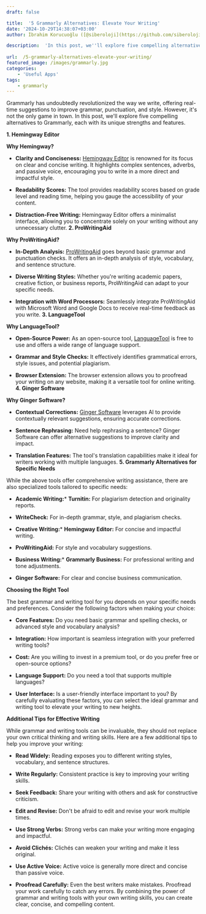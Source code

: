 ```yaml
---
draft: false

title:  '5 Grammarly Alternatives: Elevate Your Writing'
date: '2024-10-29T14:38:07+03:00'
author: İbrahim Korucuoğlu ([@siberoloji](https://github.com/siberoloji))

description:  'In this post, we''ll explore five compelling alternatives to Grammarly, each with its unique strengths and features.' 
 
url:  /5-grammarly-alternatives-elevate-your-writing/
featured_image: /images/grammarly.jpg
categories:
    - 'Useful Apps'
tags:
    - grammarly
---
```

Grammarly has undoubtedly revolutionized the way we write, offering real-time suggestions to improve grammar, punctuation, and style. However, it's not the only game in town. In this post, we'll explore five compelling alternatives to Grammarly, each with its unique strengths and features.

**1. Hemingway Editor**

**Why Hemingway?**
* **Clarity and Conciseness:** <a href="https://hemingwayapp.com" target="_blank" rel="noopener" title="">Hemingway Editor</a> is renowned for its focus on clear and concise writing. It highlights complex sentences, adverbs, and passive voice, encouraging you to write in a more direct and impactful style.

* **Readability Scores:** The tool provides readability scores based on grade level and reading time, helping you gauge the accessibility of your content.

* **Distraction-Free Writing:** Hemingway Editor offers a minimalist interface, allowing you to concentrate solely on your writing without any unnecessary clutter.
**2. ProWritingAid**

**Why ProWritingAid?**
* **In-Depth Analysis:** <a href="https://prowritingaid.com" target="_blank" rel="noopener" title="">ProWritingAid</a> goes beyond basic grammar and punctuation checks. It offers an in-depth analysis of style, vocabulary, and sentence structure.

* **Diverse Writing Styles:** Whether you're writing academic papers, creative fiction, or business reports, ProWritingAid can adapt to your specific needs.

* **Integration with Word Processors:** Seamlessly integrate ProWritingAid with Microsoft Word and Google Docs to receive real-time feedback as you write.
**3. LanguageTool**

**Why LanguageTool?**
* **Open-Source Power:** As an open-source tool, <a href="https://languagetool.org" target="_blank" rel="noopener" title="">LanguageTool</a> is free to use and offers a wide range of language support.

* **Grammar and Style Checks:** It effectively identifies grammatical errors, style issues, and potential plagiarism.

* **Browser Extension:** The browser extension allows you to proofread your writing on any website, making it a versatile tool for online writing.
**4. Ginger Software**

**Why Ginger Software?**
* **Contextual Corrections:** <a href="https://www.gingersoftware.com" target="_blank" rel="noopener" title="">Ginger Software</a> leverages AI to provide contextually relevant suggestions, ensuring accurate corrections.

* **Sentence Rephrasing:** Need help rephrasing a sentence? Ginger Software can offer alternative suggestions to improve clarity and impact.

* **Translation Features:** The tool's translation capabilities make it ideal for writers working with multiple languages.
**5. Grammarly Alternatives for Specific Needs**

While the above tools offer comprehensive writing assistance, there are also specialized tools tailored to specific needs:
* **Academic Writing:*** **Turnitin:** For plagiarism detection and originality reports.

* **WriteCheck:** For in-depth grammar, style, and plagiarism checks.

* **Creative Writing:*** **Hemingway Editor:** For concise and impactful writing.

* **ProWritingAid:** For style and vocabulary suggestions.

* **Business Writing:*** **Grammarly Business:** For professional writing and tone adjustments.

* **Ginger Software:** For clear and concise business communication.

**Choosing the Right Tool**

The best grammar and writing tool for you depends on your specific needs and preferences. Consider the following factors when making your choice:
* **Core Features:** Do you need basic grammar and spelling checks, or advanced style and vocabulary analysis?

* **Integration:** How important is seamless integration with your preferred writing tools?

* **Cost:** Are you willing to invest in a premium tool, or do you prefer free or open-source options?

* **Language Support:** Do you need a tool that supports multiple languages?

* **User Interface:** Is a user-friendly interface important to you?
By carefully evaluating these factors, you can select the ideal grammar and writing tool to elevate your writing to new heights.

**Additional Tips for Effective Writing**

While grammar and writing tools can be invaluable, they should not replace your own critical thinking and writing skills. Here are a few additional tips to help you improve your writing:
* **Read Widely:** Reading exposes you to different writing styles, vocabulary, and sentence structures.

* **Write Regularly:** Consistent practice is key to improving your writing skills.

* **Seek Feedback:** Share your writing with others and ask for constructive criticism.

* **Edit and Revise:** Don't be afraid to edit and revise your work multiple times.

* **Use Strong Verbs:** Strong verbs can make your writing more engaging and impactful.

* **Avoid Clichés:** Clichés can weaken your writing and make it less original.

* **Use Active Voice:** Active voice is generally more direct and concise than passive voice.

* **Proofread Carefully:** Even the best writers make mistakes. Proofread your work carefully to catch any errors.
By combining the power of grammar and writing tools with your own writing skills, you can create clear, concise, and compelling content.
